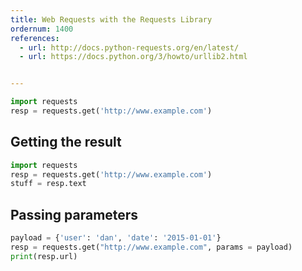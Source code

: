 ```yaml
---
title: Web Requests with the Requests Library
ordernum: 1400
references:
  - url: http://docs.python-requests.org/en/latest/
  - url: https://docs.python.org/3/howto/urllib2.html


---
```






~~~py
import requests
resp = requests.get('http://www.example.com')
~~~


## Getting the result

~~~py
import requests
resp = requests.get('http://www.example.com')
stuff = resp.text
~~~


## Passing parameters

~~~py
payload = {'user': 'dan', 'date': '2015-01-01'}
resp = requests.get("http://www.example.com", params = payload)
print(resp.url)
~~~


